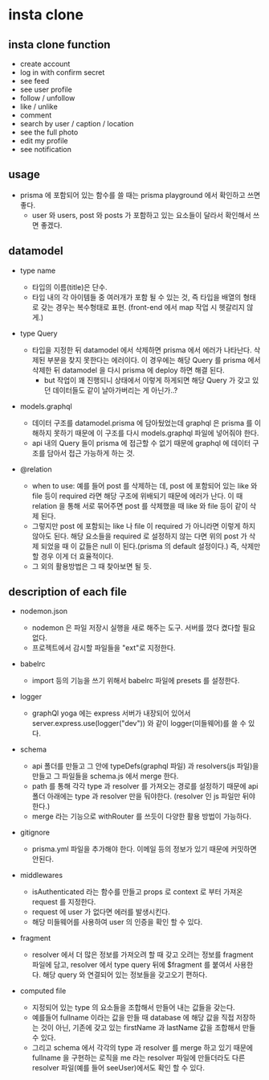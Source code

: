 # insta clone

## insta clone function

- create account
- log in with confirm secret
- see feed
- see user profile
- follow / unfollow
- like / unlike
- comment
- search by user / caption / location
- see the full photo
- edit my profile
- see notification

## usage

- prisma 에 포함되어 있는 함수를 쓸 때는 prisma playground 에서 확인하고 쓰면 좋다.
  - user 와 users, post 와 posts 가 포함하고 있는 요소들이 달라서 확인해서 쓰면 좋겠다.

## datamodel

- type name

  - 타입의 이름(title)은 단수.
  - 타입 내의 각 아이템들 중 여러개가 포함 될 수 있는 것, 즉 타입을 배열의 형태로 갖는 경우는 복수형태로 표현.
    (front-end 에서 map 작업 시 헷갈리지 않게.)

- type Query

  - 타입을 지정한 뒤 datamodel 에서 삭제하면 prisma 에서 에러가 나타난다. 삭제된 부분을 찾지 못한다는 에러이다. 이 경우에는 해당 Query 를 prisma 에서 삭제한 뒤 datamodel 을 다시 prisma 에 deploy 하면 해결 된다.
    - but 작업이 꽤 진행되니 상태에서 이렇게 하게되면 해당 Query 가 갖고 있던 데이터들도 같이 날아가버리는 게 아닌가..?

- models.graphql

  - 데이터 구조를 datamodel.prisma 에 담아뒀었는데 graphql 은 prisma 를 이해하지 못하기 때문에 이 구조를 다시
    models.graphql 파일에 넣어줘야 한다.
  - api 내의 Query 들이 prisma 에 접근할 수 없기 때문에 graphql 에 데이터 구조를 담아서 접근 가능하게 하는 것.

- @relation

  - when to use: 예를 들어 post 를 삭제하는 데, post 에 포함되어 있는 like 와 file 등이 required 라면 해당 구조에 위배되기 때문에 에러가 난다. 이 때 relation 을 통해 서로 묶어주면 post 를 삭제했을 때 like 와 file 등이 같이 삭제 된다.
  - 그렇지만 post 에 포함되는 like 나 file 이 required 가 아니라면 이렇게 하지 않아도 된다. 해당 요소들을 required 로 설정하지 않는 다면 위의 post 가 삭제 되었을 때 이 값들은 null 이 된다.(prisma 의 default 설정이다.) 즉, 삭제만 할 경우 이게 더 효율적이다.
  - 그 외의 활용방법은 그 때 찾아보면 될 듯.

## description of each file

- nodemon.json

  - nodemon 은 파일 저장시 실행을 새로 해주는 도구. 서버를 껐다 켰다할 필요 없다.
  - 프로젝트에서 감시할 파일들을 "ext"로 지정한다.

- babelrc

  - import 등의 기능을 쓰기 위해서 babelrc 파일에 presets 를 설정한다.

- logger

  - graphQl yoga 에는 express 서버가 내장되어 있어서
    server.express.use(logger("dev")) 와 같이 logger(미들웨어)를 쓸 수 있다.

- schema

  - api 폴더를 만들고 그 안에 typeDefs(graphql 파일) 과 resolvers(js 파일)을 만들고
    그 파일들을 schema.js 에서 merge 한다.
  - path 를 통해 각각 type 과 resolver 를 가져오는 경로를 설정하기 때문에 api 폴더 아래에는
    type 과 resolver 만을 둬야한다. (resolver 인 js 파일만 뒤야한다.)
  - merge 라는 기능으로 withRouter 를 쓰듯이 다양한 활용 방법이 가능하다.

- gitignore

  - prisma.yml 파일을 추가해야 한다. 이메일 등의 정보가 있기 때문에 커밋하면 안된다.

- middlewares

  - isAuthenticated 라는 함수를 만들고 props 로 context 로 부터 가져온 request 를 지정한다.
  - request 에 user 가 없다면 에러를 발생시킨다.
  - 해당 미들웨어를 사용하여 user 의 인증을 확인 할 수 있다.

- fragment

  - resolver 에서 더 많은 정보를 가져오려 할 때 갖고 오려는 정보를 fragment 파일에 담고,
    resolver 에서 type query 뒤에 \$fragment 를 붙여서 사용한다.
    해당 query 와 연결되어 있는 정보들을 갖고오기 편하다.

- computed file
  - 지정되어 있는 type 의 요소들을 조합해서 만들어 내는 값들을 갖는다.
  - 예를들어 fullname 이라는 값을 만들 때 database 에 해당 값을 직접 저장하는 것이 아닌,
    기존에 갖고 있는 firstName 과 lastName 값을 조합해서 만들 수 있다.
  - 그리고 schema 에서 각각의 type 과 resolver 를 merge 하고 있기 때문에 fullname 을 구현하는 로직을 me 라는 resolver 파일에 만들더라도 다른 resolver 파일(예를 들어 seeUser)에서도 확인 할 수 있다.
